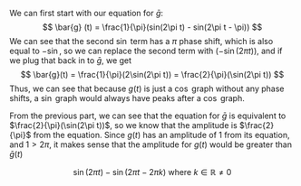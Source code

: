 We can first start with our equation for $\bar{g}$:
$$
\bar{g} (t) = \frac{1}{\pi}(sin(2\pi t) - sin(2\pi t - \pi))
$$
We can see that the second $\sin$ term has a $\pi$ phase shift, which is also equal to $-\sin$, so we can replace the second term with $(-\sin(2\pi t))$, and if we plug that back in to $\bar{g}$, we get
$$
\bar{g}(t) = \frac{1}{\pi}(2\sin(2\pi t)) = \frac{2}{\pi}(\sin(2\pi t))
$$
Thus, we can see that because $g(t)$ is just a $\cos$ graph without any phase shifts, a $\sin$ graph would always have peaks after a $\cos$ graph.

From the previous part, we can see that the equation for $\bar{g}$ is equivalent to $\frac{2}{\pi}(\sin(2\pi t))$, so we know that the amplitude is $\frac{2}{\pi}$ from the equation. Since $g(t)$ has an amplitude of 1 from its equation, and $1>2\pi$, it makes sense that the amplitude for $g(t)$ would be greater than $\bar{g}(t)$



$$
\sin(2\pi t)-\sin(2\pi t-2\pi k)\text{ where }k\in\mathbb{R} \neq 0
$$
